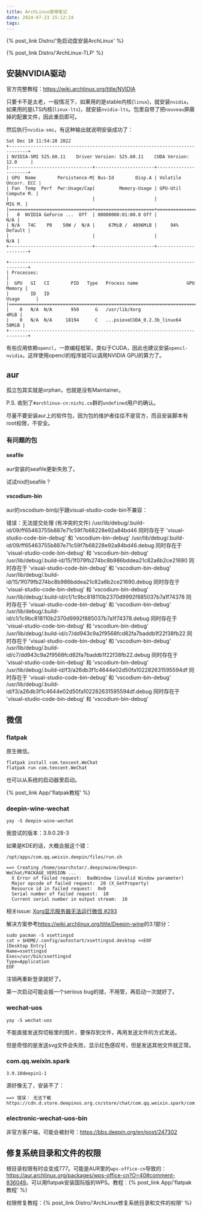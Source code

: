 ```yaml
---
title: ArchLinux使用笔记
date: 2024-07-23 15:12:24
tags:
---
```


{% post_link Distro/'免启动盘安装ArchLinux' %}

{% post_link Distro/'ArchLinux-TLP' %}

## 安装NVIDIA驱动

官方完整教程：<https://wiki.archlinux.org/title/NVIDIA>

只要卡不是太老，一般情况下，如果用的是stable内核(`linux`)，就安装`nvidia`，如果用的是LTS内核(`linux-lts`)，就安装`nvidia-lts`。包里自带了把`nouveau`屏蔽掉的配置文件，因此重启即可。

然后执行`nvidia-smi`，有这种输出就说明安装成功了：

```text
Sat Dec 10 11:54:20 2022       
+-----------------------------------------------------------------------------+
| NVIDIA-SMI 525.60.11    Driver Version: 525.60.11    CUDA Version: 12.0     |
|-------------------------------+----------------------+----------------------+
| GPU  Name        Persistence-M| Bus-Id        Disp.A | Volatile Uncorr. ECC |
| Fan  Temp  Perf  Pwr:Usage/Cap|         Memory-Usage | GPU-Util  Compute M. |
|                               |                      |               MIG M. |
|===============================+======================+======================|
|   0  NVIDIA GeForce ...  Off  | 00000000:01:00.0 Off |                  N/A |
| N/A   74C    P0    50W /  N/A |     67MiB /  4096MiB |     94%      Default |
|                               |                      |                  N/A |
+-------------------------------+----------------------+----------------------+
                                                                               
+-----------------------------------------------------------------------------+
| Processes:                                                                  |
|  GPU   GI   CI        PID   Type   Process name                  GPU Memory |
|        ID   ID                                                   Usage      |
|=============================================================================|
|    0   N/A  N/A       950      G   /usr/lib/Xorg                       4MiB |
|    0   N/A  N/A     18194      C   ...psieveCUDA_0.2.3b_linux64       58MiB |
+-----------------------------------------------------------------------------+
```

有些应用依赖`opencl`，一款编程框架，类似于CUDA，因此也建议安装`opencl-nvidia`，这样使用opencl的程序就可以调用NVIDIA GPU的算力了。

## aur

孤立包其实就是orphan，也就是没有Maintainer。

P.S. 收到了`#archlinux-cn:nichi.co`群的`undefined`用户的确认。

尽量不要安装aur上的软件包，因为包的维护者往往不是官方，而且安装脚本有root权限，不安全。

### 有问题的包

#### seafile

aur安装的seafile更新失败了。

试试nix的seafile？

#### vscodium-bin

aur的vscodium-bin似乎跟visual-studio-code-bin不兼容：

错误：无法提交处理 (有冲突的文件)
/usr/lib/debug/.build-id/09/ff65463755b887e71c59f7b68228e92a84bd46 同时存在于 'visual-studio-code-bin-debug' 和 'vscodium-bin-debug'
/usr/lib/debug/.build-id/09/ff65463755b887e71c59f7b68228e92a84bd46.debug 同时存在于 'visual-studio-code-bin-debug' 和 'vscodium-bin-debug'
/usr/lib/debug/.build-id/15/1f079fb274bc8b986bddea21c82a6b2ce21690 同时存在于 'visual-studio-code-bin-debug' 和 'vscodium-bin-debug'
/usr/lib/debug/.build-id/15/1f079fb274bc8b986bddea21c82a6b2ce21690.debug 同时存在于 'visual-studio-code-bin-debug' 和 'vscodium-bin-debug'
/usr/lib/debug/.build-id/c1/1c9bc818110b2370d9992f885037b7a1f74378 同时存在于 'visual-studio-code-bin-debug' 和 'vscodium-bin-debug'
/usr/lib/debug/.build-id/c1/1c9bc818110b2370d9992f885037b7a1f74378.debug 同时存在于 'visual-studio-code-bin-debug' 和 'vscodium-bin-debug'
/usr/lib/debug/.build-id/c7/dd943c9a2f9568fcd82fa7baddb1f22f38fb22 同时存在于 'visual-studio-code-bin-debug' 和 'vscodium-bin-debug'
/usr/lib/debug/.build-id/c7/dd943c9a2f9568fcd82fa7baddb1f22f38fb22.debug 同时存在于 'visual-studio-code-bin-debug' 和 'vscodium-bin-debug'
/usr/lib/debug/.build-id/f3/a26db3f1c4644e02d50fa102282631595594df 同时存在于 'visual-studio-code-bin-debug' 和 'vscodium-bin-debug'
/usr/lib/debug/.build-id/f3/a26db3f1c4644e02d50fa102282631595594df.debug 同时存在于 'visual-studio-code-bin-debug' 和 'vscodium-bin-debug'

## 微信

### flatpak

原生微信。

```shell
flatpak install com.tencent.WeChat
flatpak run com.tencent.WeChat
```

也可以从系统的启动器里启动。

{% post_link App/'flatpak教程' %}

### deepin-wine-wechat

```shell
yay -S deepin-wine-wechat
```

我尝试的版本：3.9.0.28-3

如果是KDE的话，大概会报这个错：

```shell
/opt/apps/com.qq.weixin.deepin/files/run.sh
```

```text
==> Creating /home/searchstar/.deepinwine/Deepin-WeChat/PACKAGE_VERSION ...
  X Error of failed request:  BadWindow (invalid Window parameter)
  Major opcode of failed request:  20 (X_GetProperty)
  Resource id in failed request:  0x0
  Serial number of failed request:  10
  Current serial number in output stream:  10
```

相关issue: [Xorg显示服务器无法运行微信 #293](https://github.com/vufa/deepin-wine-wechat-arch/issues/293)

解决方案参考<https://wiki.archlinux.org/title/Deepin-wine>的3.1部分：

```shell
sudo pacman -S xsettingsd
cat > $HOME/.config/autostart/xsettingsd.desktop <<EOF
[Desktop Entry]
Name=xsettingsd
Exec=/usr/bin/xsettingsd
Type=Application
EOF
```

注销再重新登录就好了。

第一次启动可能会报一个serious bug的错，不用管，再启动一次就好了。

### wechat-uos

```shell
yay -S wechat-uos
```

不能直接发送剪切板里的图片，要保存到文件，再用发送文件的方式发送。

但是奇怪的是发送svg文件会失败，显示红色感叹号，但是发送其他文件就正常。

### com.qq.weixin.spark

`3.9.10deepin1-1`

源好像无了，安装不了：

```text
==> 错误： 无法下载 https://cdn.d.store.deepinos.org.cn/store/chat/com.qq.weixin.spark/com.qq.weixin.spark_3.9.10deepin1_all.deb
```

### electronic-wechat-uos-bin

非官方客户端，可能会被封号：<https://bbs.deepin.org/en/post/247302>

## 修复系统目录和文件的权限

根目录权限有时会变成777。可能是AUR里的`wps-office-cn`导致的：<https://aur.archlinux.org/packages/wps-office-cn?O=40#comment-836049>。可以用flatpak安装国际版的WPS。教程：{% post_link App/'flatpak教程' %}

权限修复教程：{% post_link Distro/'ArchLinux修复系统目录和文件的权限' %}
